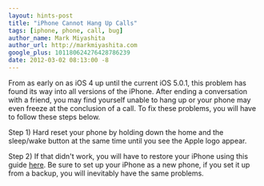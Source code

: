 ```yaml
---
layout: hints-post
title: "iPhone Cannot Hang Up Calls"
tags: [iphone, phone, call, bug]
author_name: Mark Miyashita
author_url: http://markmiyashita.com
google_plus: 101180624276428786239
date: 2012-03-02 08:13:00 -8
---
```


From as early on as iOS 4 up until the current iOS 5.0.1, this problem has found its way into all versions of the iPhone. After ending a conversation with a friend, you may find yourself unable to hang up or your phone may even freeze at the conclusion of a call. To fix these problems, you will have to follow these steps below.

Step 1) Hard reset your phone by holding down the home and the sleep/wake button at the same time until you see the Apple logo appear.

Step 2) If that didn't work, you will have to restore your iPhone using this guide <a href="{{site.url}}/how-to-restore-your-iphone-ipod-touch-or-ipad/">here</a>. Be sure to set up your iPhone as a new phone, if you set it up from a backup, you will inevitably have the same problems.